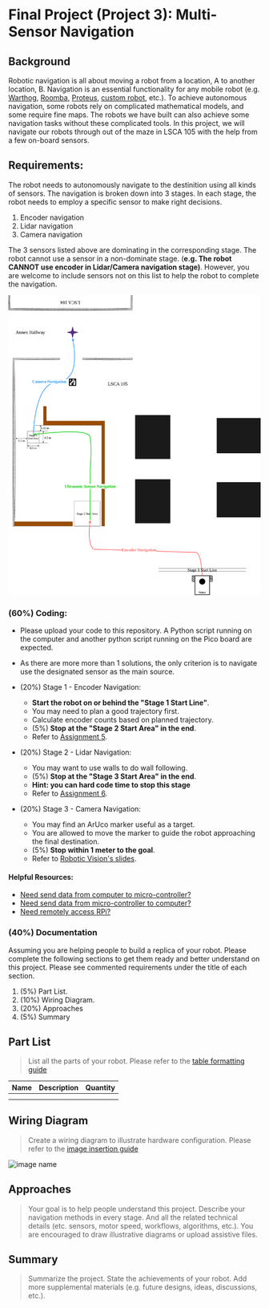 # Final Project (Project 3): Multi-Sensor Navigation

## Background
Robotic navigation is all about moving a robot from a location, A to another location, B. Navigation is an essential functionality for any mobile robot (e.g. [Warthog](https://youtu.be/GAveEaNZZZE?si=BLWMSZ36F_Ti4tfm), [Roomba](https://youtu.be/CvZTF6YNZUw?si=JsgiMpYMYitBodM5), [Proteus](https://youtu.be/LUnZXBL_lqA?si=6UPZwneYxQJavZvq), [custom robot](https://youtu.be/jkoGkAd0GYk?si=mJk2F5EOqjExs9uL), etc.). To achieve autonomous navigation, some robots rely on complicated mathematical models, and some require fine maps. The robots we have built can also achieve some navigation tasks without these complicated tools. In this project, we will navigate our robots through out of the maze in LSCA 105 with the help from a few on-board sensors.

## Requirements:
The robot needs to autonomously navigate to the destinition using all kinds of sensors. The navigation is broken down into 3 stages. In each stage, the robot needs to employ a specific sensor to make right decisions.
1. Encoder navigation
2. Lidar navigation
3. Camera navigation

The 3 sensors listed above are dominating in the corresponding stage. The robot cannot use a sensor in a non-dominate stage. (**e.g. The robot CANNOT use encoder in Lidar/Camera navigation stage)**. However, you are welcome to include sensors not on this list to help the robot to complete the navigation.

![nav](navigation.png)


### (60%) Coding:
- Please upload your code to this repository. A Python script running on the computer and another python script running on the Pico board are expected. 
- As there are more more than 1 solutions, the only criterion is to navigate use the designated sensor as the main source.  
- (20%) Stage 1 - Encoder Navigation:
    - **Start the robot on or behind the "Stage 1 Start Line"**.
    - You may need to plan a good trajectory first.
    - Calculate encoder counts based on planned trajectory.
    - (5%) **Stop at the "Stage 2 Start Area" in the end**.
    - Refer to [Assignment 5](https://classroom.github.com/a/vAs41PAP).

- (20%) Stage 2 - Lidar Navigation:
    - You may want to use walls to do wall following.
    - (5%) **Stop at the "Stage 3 Start Area" in the end**.
    -  **Hint: you can hard code time to stop this stage**
    - Refer to [Assignment 6](https://classroom.github.com/a/0LxkqZrp).

- (20%) Stage 3 - Camera Navigation:
    - You may find an ArUco marker useful as a target.
    - You are allowed to move the marker to guide the robot approaching the final destination.
    - (5%) **Stop within 1 meter to the goal**.
    - Refer to [Robotic Vision's slides](https://linzhanguca.github.io/_docs/robotics_1-2023/1114/vision.pdf).
 
    
#### Helpful Resources:
- [Need send data from computer to micro-controller?](https://github.com/linzhangUCA/3421tpl-preliminary_navigation/blob/e9c1038da02bca8127d7bb059af717bda7670a1a/example_computer_talker_listener.py)
- [Need send data from micro-controller to computer?](https://github.com/linzhangUCA/3421tpl-preliminary_navigation/blob/9f3da94dea0d3793ad8117b58b8f6c77060568cf/example_pico_listener_talker.py)
- [Need remotely access RPi?](https://www.realvnc.com/en/connect/download/viewer/)

### (40%) Documentation
Assuming you are helping people to build a replica of your robot. Please complete the following sections to get them ready and better understand on this project. Please see commented requirements under the title of each section.
1. (5%) Part List.
2. (10%) Wiring Diagram.
3. (20%) Approaches
4. (5%) Summary

## Part List
> List all the parts of your robot. Please refer to the [table formatting guide](https://docs.github.com/en/get-started/writing-on-github/working-with-advanced-formatting/organizing-information-with-tables)

| Name | Description | Quantity |
| :--- | :---        |  :---:   |
|      |             |          |
|      |             |          |

## Wiring Diagram
> Create a wiring diagram to illustrate hardware configuration. Please refer to the [image insertion guide](https://docs.github.com/en/get-started/writing-on-github/getting-started-with-writing-and-formatting-on-github/basic-writing-and-formatting-syntax#images)

![image name](link)

## Approaches
> Your goal is to help people understand this project. Describe your navigation methods in every stage. And all the related technical details (etc. sensors, motor speed, workflows, algorithms, etc.). You are encouraged to draw illustrative diagrams or upload assistive files.

## Summary
> Summarize the project. State the achievements of your robot. Add more supplemental materials (e.g. future designs, ideas, discussions, etc.).
